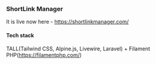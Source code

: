 ### ShortLink Manager

It is live now here - https://shortlinkmanager.com/

#### Tech stack

TALL(Tailwind CSS, Alpine.js, Livewire, Laravel) + Filament PHP(https://filamentphp.com/)
